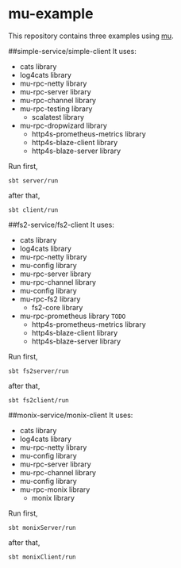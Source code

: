 
# mu-example

This repository contains three examples using [mu].

##simple-service/simple-client
It uses:
- cats library
- log4cats library
- mu-rpc-netty library
- mu-rpc-server library
- mu-rpc-channel library
- mu-rpc-testing library
    - scalatest library
- mu-rpc-dropwizard library
    - http4s-prometheus-metrics library
    - http4s-blaze-client library
    - http4s-blaze-server library

Run first,
```
sbt server/run
```
after that,
```
sbt client/run
```

##fs2-service/fs2-client
It uses:
- cats library
- log4cats library
- mu-rpc-netty library
- mu-config library
- mu-rpc-server library
- mu-rpc-channel library
- mu-config library
- mu-rpc-fs2 library
    - fs2-core library
- mu-rpc-prometheus library `TODO`
    - http4s-prometheus-metrics library
    - http4s-blaze-client library
    - http4s-blaze-server library
 
Run first,
```
sbt fs2server/run
```
after that,
```
sbt fs2client/run
```

##monix-service/monix-client
It uses:
- cats library
- log4cats library
- mu-rpc-netty library
- mu-config library
- mu-rpc-server library
- mu-rpc-channel library
- mu-config library
- mu-rpc-monix library
    - monix library
    
 
Run first,
```
sbt monixServer/run
```
after that,
```
sbt monixClient/run
```

[mu]: https://higherkindness.github.io/mu/